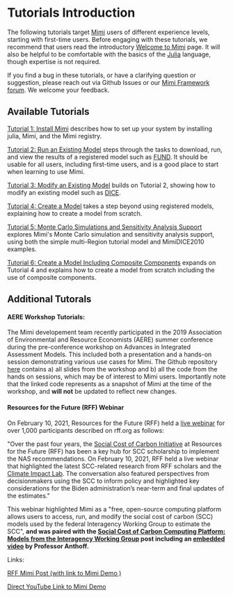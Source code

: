# Tutorials Introduction

The following tutorials target [Mimi](https://github.com/mimiframework/Mimi.jl) users of different experience levels, starting with first-time users.  Before engaging with these tutorials, we recommend that users read the introductory [Welcome to Mimi](@ref) page. It will also be helpful to be comfortable with the basics of the [Julia](https://julialang.org/) language, though expertise is not required.

If you find a bug in these tutorials, or have a clarifying question or suggestion, please reach out via Github Issues or our [Mimi Framework forum](https://forum.mimiframework.org).  We welcome your feedback.

## Available Tutorials

[Tutorial 1: Install Mimi](@ref) describes how to set up your system by installing julia, Mimi, and the Mimi registry.


[Tutorial 2: Run an Existing Model](@ref) steps through the tasks to download, run, and view the results of a registered model such as [FUND](http://www.fund-model.org).  It should be usable for all users, including first-time users, and is a good place to start when learning to use Mimi.


[Tutorial 3: Modify an Existing Model](@ref) builds on Tutorial 2, showing how to modify an existing model such as [DICE](https://github.com/anthofflab/mimi-dice-2010.jl).


[Tutorial 4: Create a Model](@ref) takes a step beyond using registered models, explaining how to create a model from scratch.


[Tutorial 5: Monte Carlo Simulations and Sensitivity Analysis Support](@ref) explores Mimi's Monte Carlo simulation and sensitivity analysis support, using both the simple multi-Region tutorial model and MimiDICE2010 examples.


[Tutorial 6: Create a Model Including Composite Components](@ref) expands on Tutorial 4 and explains how to create a model from scratch including the use of composite components.

## Additional Tutorals

#### AERE Workshop Tutorials: 

The Mimi developement team recently participated in the 2019 Association of Environmental and Resource Economists (AERE) summer conference during the pre-conference workshop on Advances in Integrated Assessment Models. This included both a presentation and a hands-on session demonstrating various use cases for Mimi. The Github repository [here](https://github.com/davidanthoff/teaching-2019-aere-workshop) contains a) all slides from the workshop and b) all the code from the hands on sessions, which may be of interest to Mimi users. Importantly note that the linked code represents as a snapshot of Mimi at the time of the workshop, and **will not** be updated to reflect new changes.

#### Resources for the Future (RFF) Webinar

On February 10, 2021, Resources for the Future (RFF) held a [live webinar](https://www.rff.org/events/rff-live/the-social-cost-of-carbon-key-scientific-and-policy-considerations-for-the-biden-administration/) for over 1,000 participants described on rff.org as follows:

"Over the past four years, the [Social Cost of Carbon Initiative](https://www.rff.org/topics/scc/) at Resources for the Future (RFF) has been a key hub for SCC scholarship to implement the NAS recommendations. On February 10, 2021, RFF held a live webinar that highlighted the latest SCC-related research from RFF scholars and the [Climate Impact Lab](http://www.impactlab.org). The conversation also featured perspectives from decisionmakers using the SCC to inform policy and highlighted key considerations for the Biden administration’s near-term and final updates of the estimates."

This webinar highlighted Mimi as a "free, open-source computing platform allows users to access, run, and modify the social cost of carbon (SCC) models used by the federal Interagency Working Group to estimate the SCC", **and was paired with the [Social Cost of Carbon Computing Platform: Models from the Interagency Working Group](https://www.rff.org/publications/data-tools/social-cost-of-carbon-computing-platform-models-from-the-iwg/) post including an [embedded video](https://www.youtube.com/watch?v=C2rqpHk3Rek&feature=emb_logo) by Professor Anthoff.**

Links: 

[RFF Mimi Post (with link to Mimi Demo )](https://www.rff.org/publications/data-tools/social-cost-of-carbon-computing-platform-models-from-the-iwg/)

[Direct YouTube Link to Mimi Demo](https://www.youtube.com/watch?v=C2rqpHk3Rek&feature=emb_logo)